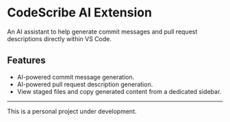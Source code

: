 # CodeScribe AI Extension

An AI assistant to help generate commit messages and pull request descriptions directly within VS Code.

## Features

- AI-powered commit message generation.
- AI-powered pull request description generation.
- View staged files and copy generated content from a dedicated sidebar.

---

This is a personal project under development.
